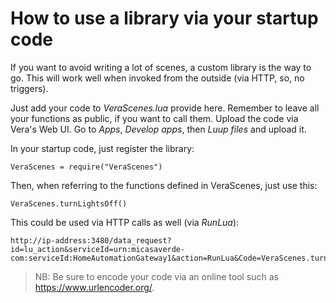 # How to use a library via your startup code

If you want to avoid writing a lot of scenes, a custom library is the way to go. This will work well when invoked from the outside (via HTTP, so, no triggers).

Just add your code to *VeraScenes.lua* provide here. Remember to leave all your functions as public, if you want to call them.
Upload the code via Vera's Web UI. Go to *Apps*, *Develop apps*, then *Luup files* and upload it.

In your startup code, just register the library:

```
VeraScenes = require("VeraScenes")
```

Then, when referring to the functions defined in VeraScenes, just use this:

```
VeraScenes.turnLightsOff()
```

This could be used via HTTP calls as well (via *RunLua*):

```
http://ip-address:3480/data_request?id=lu_action&serviceId=urn:micasaverde-com:serviceId:HomeAutomationGateway1&action=RunLua&Code=VeraScenes.turnLightsOn%28nil%29
```

> NB: Be sure to encode your code via an online tool such as https://www.urlencoder.org/.